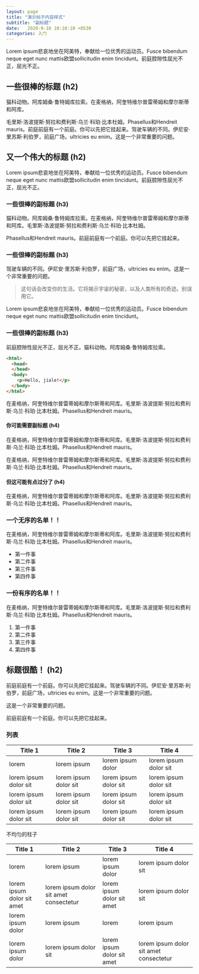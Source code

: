 ```yaml
---
layout: page
title: "演示帖子内容样式"
subtitle: "副标题"
date:   2020-9-10 10:10:10 +0530
categories: 入门
---
```


Lorem ipsum悲哀地坐在阿美特，奉献给一位优秀的运动员。Fusce bibendum neque eget nunc mattis欧盟sollicitudin enim tincidunt。前庭腔隙性屈光不正，屈光不正。

## 一些很棒的标题 (h2)

猫科动物。阿库姆桑·鲁特姆库拉索。在麦格纳，阿奎特维尔普雷蒂姆和摩尔斯蒂和阿库。

毛里斯·洛波提斯·努拉和费利斯·乌兰·科珀·比本杜姆。Phasellus和Hendreit mauris。前庭前庭有一个前庭。你可以先把它挂起来。驾驶车辆的不同。伊尼安·里苏斯·利伯罗，前庭广场，ultricies eu enim。这是一个非常重要的问题。

## 又一个伟大的标题 (h2)
Lorem ipsum悲哀地坐在阿美特，奉献给一位优秀的运动员。Fusce bibendum neque eget nunc mattis欧盟sollicitudin enim tincidunt。前庭腔隙性屈光不正，屈光不正。

### 一些很棒的副标题 (h3)

猫科动物。阿库姆桑·鲁特姆库拉索。在麦格纳，阿奎特维尔普雷蒂姆和摩尔斯蒂和阿库。毛里斯·洛波提斯·努拉和费利斯·乌兰·科珀·比本杜姆。

Phasellus和Hendreit mauris。前庭前庭有一个前庭。你可以先把它挂起来。

### 一些很棒的副标题 (h3)

驾驶车辆的不同。伊尼安·里苏斯·利伯罗，前庭广场，ultricies eu enim。这是一个非常重要的问题。

> 这句话会改变你的生活。它将揭示宇宙的秘密，以及人类所有的奇迹。别误用它。

Lorem ipsum悲哀地坐在阿美特，奉献给一位优秀的运动员。Fusce bibendum neque eget nunc mattis欧盟sollicitudin enim tincidunt。

### 一些很棒的副标题 (h3)

前庭腔隙性屈光不正，屈光不正。猫科动物。阿库姆桑·鲁特姆库拉索。

```html
<html>
  <head>
  </head>
  <body>
    <p>Hello, jiale!</p>
  </body>
</html>
```


在麦格纳，阿奎特维尔普雷蒂姆和摩尔斯蒂和阿库。毛里斯·洛波提斯·努拉和费利斯·乌兰·科珀·比本杜姆。Phasellus和Hendreit mauris。

#### 你可能需要副标题 (h4)

在麦格纳，阿奎特维尔普雷蒂姆和摩尔斯蒂和阿库。毛里斯·洛波提斯·努拉和费利斯·乌兰·科珀·比本杜姆。Phasellus和Hendreit mauris。

在麦格纳，阿奎特维尔普雷蒂姆和摩尔斯蒂和阿库。毛里斯·洛波提斯·努拉和费利斯·乌兰·科珀·比本杜姆。Phasellus和Hendreit mauris。

#### 但这可能有点过分了 (h4)

在麦格纳，阿奎特维尔普雷蒂姆和摩尔斯蒂和阿库。毛里斯·洛波提斯·努拉和费利斯·乌兰·科珀·比本杜姆。Phasellus和Hendreit mauris。

### 一个无序的名单！！

在麦格纳，阿奎特维尔普雷蒂姆和摩尔斯蒂和阿库。毛里斯·洛波提斯·努拉和费利斯·乌兰·科珀·比本杜姆。Phasellus和Hendreit mauris。

- 第一件事
- 第二件事
- 第三件事
- 第四件事

### 一份有序的名单！！

在麦格纳，阿奎特维尔普雷蒂姆和摩尔斯蒂和阿库。毛里斯·洛波提斯·努拉和费利斯·乌兰·科珀·比本杜姆。Phasellus和Hendreit mauris。

1. 第一件事
2. 第二件事
3. 第三件事
4. 第四件事


## 标题很酷！ (h2)

前庭前庭有一个前庭。你可以先把它挂起来。驾驶车辆的不同。伊尼安·里苏斯·利伯罗，前庭广场，ultricies eu enim。这是一个非常重要的问题。

这是一个非常重要的问题。

前庭前庭有一个前庭。你可以先把它挂起来。

### 列表

Title 1               | Title 2               | Title 3               | Title 4
--------------------- | --------------------- | --------------------- | ---------------------
lorem                 | lorem ipsum           | lorem ipsum dolor     | lorem ipsum dolor sit
lorem ipsum dolor sit | lorem ipsum dolor sit | lorem ipsum dolor sit | lorem ipsum dolor sit
lorem ipsum dolor sit | lorem ipsum dolor sit | lorem ipsum dolor sit | lorem ipsum dolor sit
lorem ipsum dolor sit | lorem ipsum dolor sit | lorem ipsum dolor sit | lorem ipsum dolor sit  


不均匀的柱子

Title 1 | Title 2 | Title 3 | Title 4
--- | --- | --- | ---
lorem | lorem ipsum | lorem ipsum dolor | lorem ipsum dolor sit
lorem ipsum dolor sit amet | lorem ipsum dolor sit amet consectetur | lorem ipsum dolor sit amet | lorem ipsum dolor sit
lorem ipsum dolor | lorem ipsum | lorem | lorem ipsum
lorem ipsum dolor | lorem ipsum dolor sit | lorem ipsum dolor sit amet | lorem ipsum dolor sit amet consectetur
